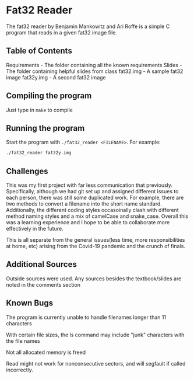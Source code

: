 # Fat32 Reader 
The fat32 reader by Benjamin Mankowitz and Ari Roffe is a simple C program that reads in a given fat32 image file.

## Table of Contents
Requirements - The folder containing all the known requirements
Slides - The folder containing helpful slides from class
fat32.img - A sample fat32 image
fat32y.img - A second fat32 image

## Compiling the program
Just type in ```make``` to compile

## Running the program
Start the program with ```./fat32_reader <FILENAME>```. For example:
```bash
./fat32_reader fat32y.img
```
## Challenges
This was my first project with far less communication that previously. Specifically, although we had git set up and assigned different issues to each person, there was still some duplicated work. For example, there are two methods to convert a filename into the short name standard. Additionally, the different coding styles occasoinally clash with different method naming styles and a mix of camelCase and snake_case. Overall this was a learning experience and I hope to be able to collaborate more effectively in the future.

This is all separate from the general issues(less time, more responsibilities at home, etc) arising from the Covid-19 pandemic and the crunch of finals.

## Additional Sources
Outside sources were used. Any sources besides the textbook/slides are noted in the comments section

## Known Bugs
The program is currently unable to handle filenames longer than 11 characters

With certain file sizes, the ls command may include "junk" characters with the file names

Not all allocated memory is freed

Read might not work for nonconsecutive sectors, and will segfault if called incorrectly.
